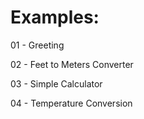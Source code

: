 # Examples:
01 - Greeting

02 - Feet to Meters Converter

03 - Simple Calculator

04 - Temperature Conversion
